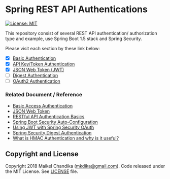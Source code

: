 # Spring REST API Authentications

[![License: MIT](https://img.shields.io/badge/License-MIT-blue.svg)](/LICENSE)

This repository consist of several REST API authentication/ authorization type and example, use Spring Boot 1.5 stack and Spring Security.

Please visit each section by these link below:

- [x] [Basic Authentication](/basic-auth/)
- [x] [API Key/Token Authentication](/apikey-auth/)
- [x] [JSON Web Token (JWT)](/jwt-auth/)
- [ ] [Digest Authentication](/digest-auth/)
- [ ] [OAuth2 Authentication](/oauth2/)

### Related Document / Reference

- [Basic Access Authentication](https://en.wikipedia.org/wiki/Basic_access_authentication)
- [JSON Web Token](https://en.wikipedia.org/wiki/JSON_Web_Token)
- [RESTful API Authentication Basics](https://blog.restcase.com/restful-api-authentication-basics/)
- [Spring Boot Security Auto-Configuration](https://www.baeldung.com/spring-boot-security-autoconfiguration)
- [Using JWT with Spring Security OAuth](https://www.baeldung.com/spring-security-oauth-jwt)
- [Spring Security Digest Authentication](https://www.baeldung.com/spring-security-digest-authentication)
- [What is HMAC Authentication and why is it useful?](https://www.wolfe.id.au/2012/10/20/what-is-hmac-authentication-and-why-is-it-useful/)

## Copyright and License

Copyright 2018 Maikel Chandika (mkdika@gmail.com). Code released under the MIT License. See [LICENSE](/LICENSE) file.